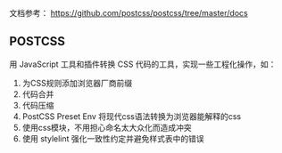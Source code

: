 
文档参考： https://github.com/postcss/postcss/tree/master/docs
## POSTCSS
用 JavaScript 工具和插件转换 CSS 代码的工具，实现一些工程化操作，如：
1. 为CSS规则添加浏览器厂商前缀
2. 代码合并
3. 代码压缩
4. PostCSS Preset Env 将现代css语法转换为浏览器能解释的css
5. 使用css模块，不用担心命名太大众化而造成冲突
6. 使用 stylelint 强化一致性约定并避免样式表中的错误

